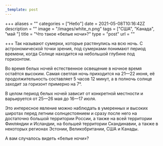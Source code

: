 ```yaml
---
_template: post
---
```



+++
aliases = ""
categories = ["Небо"]
date = 2021-05-08T10:16:42Z
description = ""
image = "/images/white_n.png"
tags = ["США", "Канада", "май "]
title = "Что такое «белые ночи»?"
type = "post"
url = ""

+++
Так называют сумерки, которые растянулись на всю ночь. С астрономической точки зрения, под сумерками понимают период времени, когда Солнце находится на небольшой глубине под горизонтом. 

Во время белых ночей естественное освещение в ночное время остаётся высоким. Самая светлая ночь приходится на 21—22 июня, её продолжительность составляет 5 часов 12 минут, а в полночь солнце заходит за горизонт примерно на 7°.

В целом период белых ночей зависит от конкретной местности и варьируется от 25—26 мая до 16—17 июля.

Это интересное явление можно наблюдать в умеренных и высоких широтах перед летним солнцестоянием и сразу после него на достаточно большой территории России, а также на всей территории Финляндии и Исландии, на большей территории Скандинавии, а также в некоторых регионах Эстонии, Великобритании, США и Канады.

А вам случалось видеть «белые ночи»?
